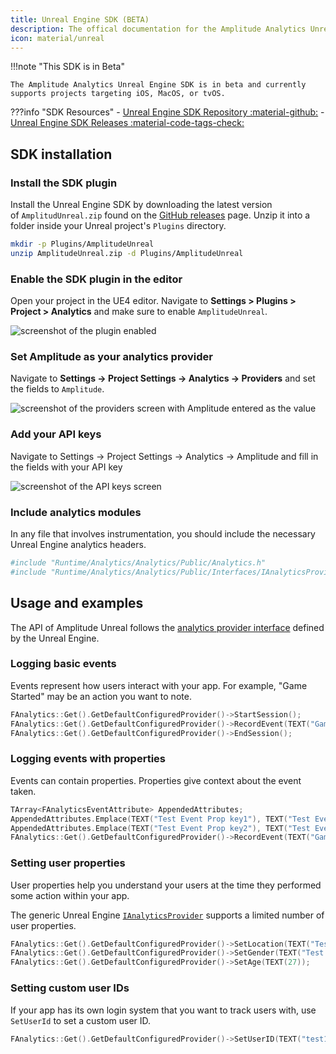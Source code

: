 ```yaml
---
title: Unreal Engine SDK (BETA)
description: The offical documentation for the Amplitude Analytics Unreal Engine SDK. 
icon: material/unreal
---
```


!!!note "This SDK is in Beta"

    The Amplitude Analytics Unreal Engine SDK is in beta and currently supports projects targeting iOS, MacOS, or tvOS.

???info "SDK Resources"
    - [Unreal Engine SDK Repository :material-github:](https://github.com/amplitude/Amplitude-Unreal)
    - [Unreal Engine SDK Releases :material-code-tags-check:](https://github.com/amplitude/Amplitude-Unreal/releases/tag/v0.1.0)

## SDK installation

### Install the SDK plugin

Install the Unreal Engine SDK by downloading the latest version of `AmplitudUnreal.zip` found on the [GitHub releases](https://github.com/amplitude/Amplitude-Unreal/releases/latest) page.
 Unzip it into a folder inside your Unreal project's `Plugins` directory.

```bash
mkdir -p Plugins/AmplitudeUnreal
unzip AmplitudeUnreal.zip -d Plugins/AmplitudeUnreal
```

### Enable the SDK plugin in the editor

Open your project in the UE4 editor. Navigate to **Settings > Plugins > Project > Analytics** and make sure to enable `AmplitudeUnreal`.

![screenshot of the plugin enabled](/../assets/images/analytics-unreal-1.png)

### Set Amplitude as your analytics provider

Navigate to **Settings -> Project Settings -> Analytics -> Providers** and set the fields to `Amplitude`.

![screenshot of the providers screen with Amplitude entered as the value](/../assets/images/analytics-unreal-2.png)

### Add your API keys

Navigate to Settings -> Project Settings -> Analytics -> Amplitude and fill in the fields with your API key

![screenshot of the API keys screen](/../assets/images/analytics-unreal-3.png)

### Include analytics modules

In any file that involves instrumentation, you should include the necessary Unreal Engine analytics headers.

```bash
#include "Runtime/Analytics/Analytics/Public/Analytics.h"
#include "Runtime/Analytics/Analytics/Public/Interfaces/IAnalyticsProvider.h"
```

## Usage and examples

The API of Amplitude Unreal follows the [analytics provider interface](https://docs.unrealengine.com/en-US/API/Runtime/Analytics/Interfaces/IAnalyticsProvider/index.html) defined by the Unreal Engine.

### Logging basic events

Events represent how users interact with your app. For example, "Game Started" may be an action you want to note.

```c++
FAnalytics::Get().GetDefaultConfiguredProvider()->StartSession();
FAnalytics::Get().GetDefaultConfiguredProvider()->RecordEvent(TEXT("Game started"));
FAnalytics::Get().GetDefaultConfiguredProvider()->EndSession();
```

### Logging events with properties

Events can contain properties. Properties give context about the event taken.

```c++
TArray<FAnalyticsEventAttribute> AppendedAttributes;
AppendedAttributes.Emplace(TEXT("Test Event Prop key1"), TEXT("Test Event value1"));
AppendedAttributes.Emplace(TEXT("Test Event Prop key2"), TEXT("Test Event value2"));
FAnalytics::Get().GetDefaultConfiguredProvider()->RecordEvent(TEXT("Game Started"), AppendedAttributes);
```

### Setting user properties

User properties help you understand your users at the time they performed some action within your app.

The generic Unreal Engine [`IAnalyticsProvider`](https://docs.unrealengine.com/en-US/API/Runtime/Analytics/Interfaces/IAnalyticsProvider/index.html) supports a limited number of user properties.

```c++
FAnalytics::Get().GetDefaultConfiguredProvider()->SetLocation(TEXT("Test location"));
FAnalytics::Get().GetDefaultConfiguredProvider()->SetGender(TEXT("Test gender"));
FAnalytics::Get().GetDefaultConfiguredProvider()->SetAge(TEXT(27));
```

### Setting custom user IDs

If your app has its own login system that you want to track users with, use `SetUserId` to set a custom user ID.

```c++
FAnalytics::Get().GetDefaultConfiguredProvider()->SetUserID(TEXT("test123@test.com"));
```
